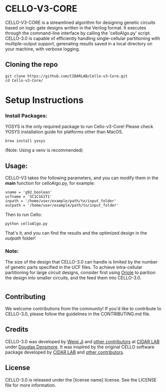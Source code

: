 # CELLO-V3-CORE

CELLO-V3-CORE is a streamlined algorithm for designing genetic circuits based on logic gate designs written in the Verilog format. It executes through the command-line interface by calling the 'celloAlgo.py' script. CELLO-3.0 is capable of efficiently handling single-cellular partitioning with multiple-output support, gerenating results saved in a local directory on your machine, with verbose logging.

## Cloning the repo

```
git clone https://github.com/CIDARLAB/Cello-v3-Core.git
cd Cello-v3-Core/
```

#
# Setup Instructions
### Install Packages:
YOSYS is the only required package to run Cello-v3-Core! Please check YOSYS installation guide for platforms other than MacOS.
```
brew install yosys
```

(Note: Using a venv is recommended)

## Usage:
CELLO-V3 takes the following parameters, and you can modify them in the __main__ function for celloAlgo.py, for example:
```
vname = 'g92_boolean'
ucfname = 'SC1C1G1T1'
inpath = '/home/user/example/path/to/input_folder'
outpath = '/home/user/example/path/to/input_folder'
```
Then to run Cello:

```
python celloAlgo.py
```
That's it, and you can find the results and the optimized design in the *outpath* folder!

### Note: 
The size of the design that CELLO-3.0 can handle is limited by the number of genetic parts specified in the UCF files. To achieve intra-cellular partitioning for large circuit designs, consider first using [Oriole]() to parition the design into smaller circuits, and the feed them into CELLO-3.0. 

#
## Contributing

We welcome contributions from the community! If you'd like to contribute to CELLO-3.0, please follow the guidelines in the CONTRIBUTING.md file.

## Credits

CELLO-3.0 was developed by [Weiqi Ji](https://ginomcfino.github.io) and [other contributors]() at [CIDAR LAB](https://www.cidarlab.org) under [Douglas Densmore](https://www.cidarlab.org/doug-densmore). It was inspired by the original CELLO software package developed by [CIDAR LAB](https://www.cidarlab.org) and [other contributors]().

## License

CELLO-3.0 is released under the [license name] license. See the LICENSE file for more information.



